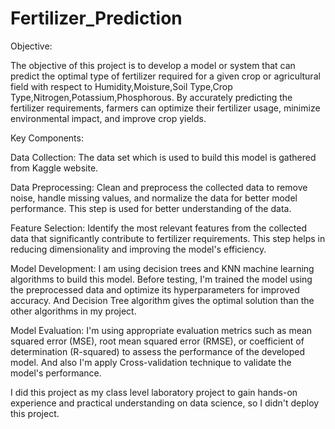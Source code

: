 # Fertilizer_Prediction
Objective:

The objective of this project is to develop a model or system that can predict the optimal type of fertilizer required for a given crop or agricultural field with respect to Humidity,Moisture,Soil Type,Crop Type,Nitrogen,Potassium,Phosphorous. By accurately predicting the fertilizer requirements, farmers can optimize their fertilizer usage, minimize environmental impact, and improve crop yields. 

Key Components:

Data Collection: The data set which is used to build this model is gathered from Kaggle website.

Data Preprocessing: Clean and preprocess the collected data to remove noise, handle missing values, and normalize the data for better model performance. This step 
is used for better understanding of the data.

Feature Selection: Identify the most relevant features from the collected data that significantly contribute to fertilizer requirements. This step helps in reducing dimensionality and improving the model's efficiency.

Model Development: I am using decision trees and KNN machine learning algorithms to build this model. Before testing, I'm trained the model using the preprocessed data and optimize its hyperparameters for improved accuracy. And Decision Tree algorithm gives the optimal solution than the other algorithms in my project.

Model Evaluation: I'm using appropriate evaluation metrics such as mean squared error (MSE), root mean squared error (RMSE), or coefficient of determination (R-squared) to assess the performance of the developed model. And also I'm apply Cross-validation technique to validate the model's performance.

I did this project as my class level laboratory project to gain hands-on experience and practical understanding on data science, so I didn't deploy this project. 
